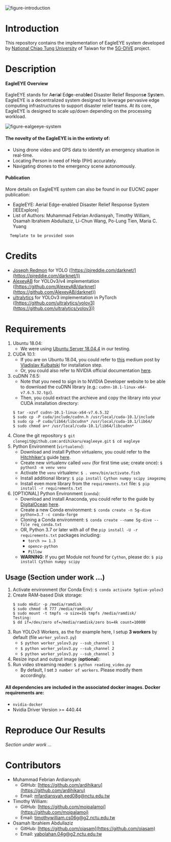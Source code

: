 
![figure-introduction](https://lh3.googleusercontent.com/UMRrELVSMZP750fvDUqLXYHHRvOBu2FvNMXmbUVJ8ZpEime9X0wqs5NslE1_0XoyOH6XwyRHzGP-yB6kIUC2aqVj7kbWTMYtqBJsSW4y4sXe2GYQqN2ONCUSJdFesxbRIXy7rqRtG_XhmXK17PJPWxmVwca9Lz_Fa9jR5pmxl7YfZZkX765kZALUwigMMHFpIlY_rXo58YCfKNlRQpVVrnXvPzAborPuy83LLnnOGBaRvJKHUzZWC8O-0sB3JKYOnJuYBc_-68YOL-RhiBbo4OjyudLQK4kpBhPWtXohpN6OJVmz8o2mZBWxi93eYI9F8bBWF7KSakzU1qActq5PPc_2JZMMXfsZqOtEe7uxGsdjj5wG8RpM8EoKQF65V4-a9wRkXiGGddnXBpCr_skgnmWEe89ss4ojX4PiP-CEoD40xeo4BOws6V-2Yu96pK5YuikFHT0tdF0tOAa2e03lV7zt749pEcnkYgXsIvoWjVa7KULPUXSIWQJoMa_-9ZuExjdCX2RxS94qjyrtD9YA1p9SmVLdibUCyFIvkAPCdJwWEaDxi6FOYfGEavxS-u8FenBjBsMeCb9PwGQEPDAlEO3uNMHDaXlhIuPivblNhzjPAHSFrYaQkO0iWrWqc4QqkqCK5iftNJ9i4fTExNErbqEccKx4ZE1Iqx1nhIRnKJgoq2bNv9a5vJOn1q65=w469-h270-no?authuser=1)
# Introduction

This repository contains the implementation of EagleEYE system developed by [National Chiao Tung University](https://www.nctu.edu.tw/en) of Taiwan for the [5G-DIVE](https://5g-dive.eu/) project.

# Description

#### EagleEYE Overview
EagleEYE stands for A**e**ri**a**l Ed**g**e-enab**le**d Disaster Relief Respons**e** S**y**st**e**m. EagleEYE is a decentralized system designed to leverage pervasive edge computing infrastructures to support disaster relief teams. At its core, EagleEYE is designed to scale up/down depending on the processing workload.

![figure-ealgeeye-system](https://lh3.googleusercontent.com/pw/ACtC-3cOXs2Zvy4PhHuwD8K7ZG53fIoMMhj9chknpeqsm3jR53cr1P3GMCcHhkVEI_yVSW3SAM_WMBDR8ef6aqS5MGf5YFX0We2vxkQcvcO95jxNFhyNhJCHV0DYkhaYnnzHehtwNWuarA3-YWkxaIEFRJvL=w1498-h563-no?authuser=0)

#### The novelty of the EagleEYE is in the entirety of:
 - Using drone video and GPS data to identify an emergency situation in real-time.
 - Locating Person in need of Help (PiH) accurately.
 - Navigating drones to the emergency scene autonomously.

#### Publication
More details on EagleEYE system can also be found in our EUCNC paper publication:
  - EagleEYE: Aerial Edge-enabled Disaster Relief Response System [IEEExplore]
  - List of Authors: Muhammad Febrian Ardiansyah, Timothy William, Osamah Ibrahiem Abdullaziz, Li-Chun Wang, Po-Lung Tien, Maria C. Yuang
```
  Template to be provided soon
  ```

# Credits

 - [Joseph Redmon](https://pjreddie.com/) for YOLO ([https://pjreddie.com/darknet/](https://pjreddie.com/darknet/))
 - [AlexeyAB](https://github.com/AlexeyAB) for YOLOv3/v4 implementation ([https://github.com/AlexeyAB/darknet](https://github.com/AlexeyAB/darknet))
 - [ultralytics](https://github.com/ultralytics) for YOLOv3 implementation in PyTorch ([https://github.com/ultralytics/yolov3](https://github.com/ultralytics/yolov3))

# Requirements
1. Ubuntu 18.04:
	- We were using [Ubuntu Server 18.04.4](http://cdimage.ubuntu.com/releases/18.04.4/release/ubuntu-18.04.4-server-amd64.list) in our testing.
2. CUDA 10.1:
	- If you are on Ubuntu 18.04, you could refer to [this](https://medium.com/@exesse/cuda-10-1-installation-on-ubuntu-18-04-lts-d04f89287130) medium post by [Vladislav Kulbatski](https://medium.com/@exesse?source=post_page-----d04f89287130----------------------) for installation step.
	- Or, you could also refer to NVIDIA official documentation [here](https://docs.nvidia.com/cuda/archive/10.1/).
3. cuDNN 7.6.5:
	- Note that you need to sign in to NVIDIA Developer website to be able to download the cuDNN library (e.g.: `cudnn-10.1-linux-x64-v7.6.5.32.tgz`).
	- Then, you could extract the archieve and copy the library into your CUDA installation directory:
	```
	$ tar -xzvf cudnn-10.1-linux-x64-v7.6.5.32
	$ sudo cp -P cuda/include/cudnn.h /usr/local/cuda-10.1/include
    $ sudo cp -P cuda/lib64/libcudnn* /usr/local/cuda-10.1/lib64/
    $ sudo chmod a+r /usr/local/cuda-10.1/lib64/libcudnn*
    ```
4. Clone the git repository
    `$ git clonegit@github.com:ardihikaru/eagleeye.git`
    `$ cd eagleye`
5. Python Environment (`virtualenv`):
    - Download and install Python virtualenv, you could refer to the [Hitchhiker's](https://docs.python-guide.org/) guide [here](https://docs.python-guide.org/dev/virtualenvs/).
    - Create new virtualenv called `venv` (for first time use; create once):
    `$ python3 -m venv venv`
    - Activate the `venv` virtualenv:
    `$ . venv/bin/activate.fish`
    - Install additional library:
    `$ pip install Cython numpy scipy imagezmq`
    - Install even more library from the `requirements.txt` file:
    `$ pip install -r requirements.txt`
6. [OPTIONAL] Python Environment (`conda`):
    - Download and install Anaconda, you could refer to the guide by [DigitalOcean](https://www.digitalocean.com/) [here](https://www.digitalocean.com/community/tutorials/how-to-install-anaconda-on-ubuntu-18-04-quickstart).
    - Create a new Conda environment: 
    `$ conda create -n 5g-dive python=3.7 -c conda-forge`
    - Cloning a Conda environment:
    `$ conda create --name 5g-dive --file req_conda.txt`
    - OR, Python 3.7 or later with all of the 
        `pip install -U -r requirements.txt` packages including:
        - `torch >= 1.3`
        - `opencv-python`
        - `Pillow`
    - **WARNING**: If you get Module not found for `Cython`, please do:
        `$ pip install Cython numpy scipy`

## Usage (Section under work ...)
1. Activate environment (for Conda Env): `$ conda activate 5gdive-yolov3`
2. Create RAM-based Disk storage:
    ```
    $ sudo mkdir -p /media/ramdisk 
    $ sudo chmod -R 777 /media/ramdisk/
    $ sudo mount -t tmpfs -o size=1G tmpfs /media/ramdisk/
    Testing:
    $ dd if=/dev/zero of=/media/ramdisk/zero bs=4k count=10000  
    ```
3. Run YOLOv3 Workers, as the for example here, I setup **3 workers** by default (file `worker_yolov3.py`)
    - `$ python worker_yolov3.py --sub_channel 1`
    - `$ python worker_yolov3.py --sub_channel 2`
    - `$ python worker_yolov3.py --sub_channel 3`
4. Resize input and output image (**optional**):
5. Run video streaming reader: `$ python reading_video.py`
    - By default, I set `3 number of workers`. Please modify them accordingly.

#### All dependencies are included in the associated docker images. Docker requirements are: 
- `nvidia-docker`
- Nvidia Driver Version >= 440.44

# Reproduce Our Results

*Section under work ...*

# Contributors

 - Muhammad Febrian Ardiansyah:
	 - GitHub: [https://github.com/ardihikaru](https://github.com/ardihikaru)
	 - Email: mfardiansyah.eed08g@nctu.edu.tw
 - Timothy William:
	 - GitHub: [https://github.com/moipalamoi](https://github.com/moipalamoi)
	 - Email: timothywilliam.cs06g@g2.nctu.edu.tw
 - Osamah Ibrahiem Abdullaziz
	 - GitHub: [https://github.com/oiasam](https://github.com/oiasam)
	 - Email: yabolahan.04g@g2.nctu.edu.tw

<!--stackedit_data:
eyJoaXN0b3J5IjpbLTIwMjE0MTEzNSwxNjEzNjkzNzcxLDg3ND
AzMjg0NCwtNzU2MjI1MDQyLC03MDMzMzM0NzMsMTY0MDIzNTI4
NSwtMjExOTQ1ODU3MSw4Nzg2NzczMzMsMjA0MDA0NTMyNiwtOD
U0MDUzMTkxXX0=
-->